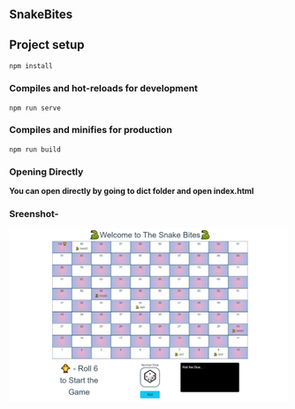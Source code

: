 ## SnakeBites

## Project setup
```
npm install
```

### Compiles and hot-reloads for development
```
npm run serve
```

### Compiles and minifies for production
```
npm run build
```
### Opening Directly
**You can open directly by going to dict folder and open index.html**


### Sreenshot-
![image](https://github.com/himreal9/snakebites/blob/main/SnakeBites.png)

